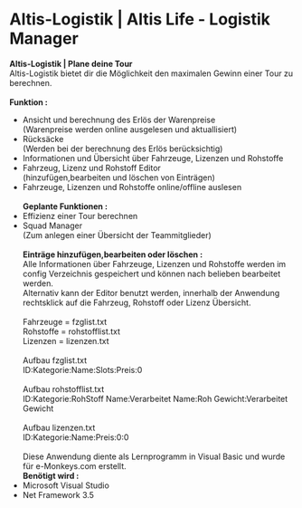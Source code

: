 # Altis-Logistik | Altis Life - Logistik Manager
<b>Altis-Logistik | Plane deine Tour</b></br>
Altis-Logistik bietet dir die Möglichkeit den maximalen Gewinn einer Tour
zu berechnen.<br><br>
<b>Funktion :</b>
- Ansicht und berechnung des Erlös der Warenpreise<br>
(Warenpreise werden online ausgelesen und aktuallisiert)
- Rücksäcke<br>
(Werden bei der berechnung des Erlös berücksichtig)
- Informationen und Übersicht über Fahrzeuge, Lizenzen und Rohstoffe
- Fahrzeug, Lizenz und Rohstoff Editor</br>(hinzufügen,bearbeiten und löschen von Einträgen)
- Fahrzeuge, Lizenzen und Rohstoffe online/offline auslesen
<br><br>
<b>Geplante Funktionen :</b>
- Effizienz einer Tour berechnen
- Squad Manager<br>
(Zum anlegen einer Übersicht der Teammitglieder)
<br><br>
<b>Einträge hinzufügen,bearbeiten oder löschen :</b><br>
Alle Informationen über Fahrzeuge, Lizenzen und Rohstoffe werden im config Verzeichnis gespeichert
und können nach belieben bearbeitet werden.<br>
Alternativ kann der Editor benutzt werden, innerhalb der Anwendung rechtsklick auf die Fahrzeug, Rohstoff oder Lizenz Übersicht.<br><br>
Fahrzeuge = fzglist.txt<br>
Rohstoffe = rohstofflist.txt<br>
Lizenzen = lizenzen.txt
<br><br>
Aufbau fzglist.txt<br>
ID:Kategorie:Name:Slots:Preis:0
<br><br>
Aufbau rohstofflist.txt<br>
ID:Kategorie:RohStoff Name:Verarbeitet Name:Roh Gewicht:Verarbeitet Gewicht
<br><br>
Aufbau lizenzen.txt<br>
ID:Kategorie:Name:Preis:0:0
<br><br>
Diese Anwendung diente als Lernprogramm in Visual Basic und wurde für e-Monkeys.com erstellt.<br>
<b>Benötigt wird :</b><br>
- Microsoft Visual Studio
- Net Framework 3.5